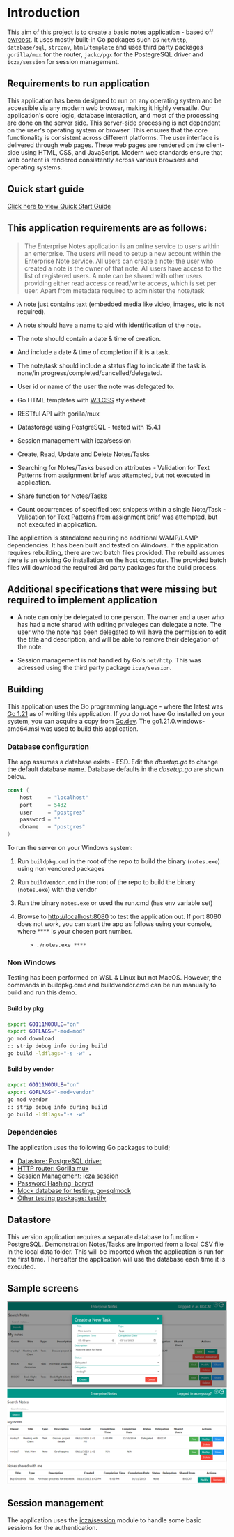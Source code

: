# Introduction

This aim of this project is to create a basic notes application - based off [pwrcost](https://github.com/yonush/pwrcost). It uses mostly built-in Go packages such as `net/http`, `database/sql`, `strconv`, `html/template` and uses third party packages `gorilla/mux` for the router, `jackc/pgx` for the PostegreSQL driver and `icza/session` for session management.

## Requirements to run application

This application has been designed to run on any operating system and be accessible via any modern web browser, making it highly versatile. Our application's core logic, database interaction, and most of the processing are done on the server side. This server-side processing is not dependent on the user's operating system or browser. This ensures that the core functionality is consistent across different platforms. The user interface is delivered through web pages. These web pages are rendered on the client-side using HTML, CSS, and JavaScript. Modern web standards ensure that web content is rendered consistently across various browsers and operating systems.

## Quick start guide

[Click here to view Quick Start Guide](docs/QuickStartGuide.md)

## This application requirements are as follows:</p>

> The Enterprise Notes application is an online service to users within an enterprise. The users will need to setup
> a new account within the Enterprise Note service. All users can create a note; the user who created a note is
> the owner of that note. All users have access to the list of registered users. A note can be shared with other
> users providing either read access or read/write access, which is set per user.
> Apart from metadata required to administer the note/task

-   A note just contains text (embedded media like video, images, etc is not required).
-   A note should have a name to aid with identification of the note.
-   The note should contain a date & time of creation.
-   And include a date & time of completion if it is a task.
-   The note/task should include a status flag to indicate if the task is none/in
    progress/completed/cancelled/delegated.
-   User id or name of the user the note was delegated to.

-   Go HTML templates with [W3.CSS](https://www.w3schools.com/w3css/w3css_examples.asp) stylesheet
-   RESTful API with gorilla/mux
-   Datastorage using PostgreSQL - tested with 15.4.1
-   Session management with icza/session
-   Create, Read, Update and Delete Notes/Tasks
-   Searching for Notes/Tasks based on attributes - Validation for Text Patterns from assignment brief was attempted, but not executed in application.
-   Share function for Notes/Tasks
-   Count occurrences of specified text snippets within a single Note/Task - Validation for Text Patterns from assignment brief was attempted, but not executed in application.

The application is standalone requiring no additional WAMP/LAMP dependencies. It has been built and tested on Windows. If the application requires rebuilding, there are two batch files provided. The rebuild assumes there is an existing Go installation on the host computer. The provided batch files will download the required 3rd party packages for the build process.

## Additional specifications that were missing but required to implement application

-   A note can only be delegated to one person. The owner and a user who has had a note shared with editing priveleges can delegate a note. The user who the note has been delegated to will have the permission to edit the title and description, and will be able to remove their delegation of the note.

-   Session management is not handled by Go's `net/http`. This was adressed using the third party package `icza/session`.

## Building

This application uses the Go programming language - where the latest was [Go 1.21](https://go.dev/dl/) as of writing this application. If you do not have Go installed on your system, you can acquire a copy from [Go.dev](https://go.dev/dl/). The go1.21.0.windows-amd64.msi was used to build this application.

### Database configuration

The app assumes a database exists - ESD. Edit the _dbsetup.go_ to change the default database name. Database defaults in the _dbsetup.go_ are shown below.

```go
const (
	host     = "localhost"
	port     = 5432
	user     = "postgres"
	password = ""
	dbname   = "postgres"
)
```

To run the server on your Windows system:

1. Run `buildpkg.cmd` in the root of the repo to build the binary (`notes.exe`) using non vendored packages
1. Run `buildvendor.cmd` in the root of the repo to build the binary (`notes.exe`) with the vendor
1. Run the binary `notes.exe` or used the run.cmd (has env variable set)
1. Browse to [http://localhost:8080](http://localhost:8080) to test the application out. If port 8080 does not work, you can start the app as follows using your console, where \*\*\*\* is your chosen port number.

    ```
        > ./notes.exe ****
    ```

### Non Windows

Testing has been performed on WSL & Linux but not MacOS. However, the commands in buildpkg.cmd and buildvendor.cmd can be run manually to build and run this demo.

#### Build by pkg

```bash
export GO111MODULE="on"
export GOFLAGS="-mod=mod"
go mod download
:: strip debug info during build
go build -ldflags="-s -w" .

```

#### Build by vendor

```bash
export GO111MODULE="on"
export GOFLAGS="-mod=vendor"
go mod vendor
:: strip debug info during build
go build -ldflags="-s -w"
```

### Dependencies

The application uses the following Go packages to build;

-   [Datastore: PostgreSQL driver](https://github.com/jackc/pgx/)
-   [HTTP router: Gorilla mux](https://github.com/gorilla/mux)
-   [Session Management: icza session](https://github.com/icza/session)
-   [Password Hashing: bcrypt](https://golang.org/x/crypto)
-   [Mock database for testing: go-sqlmock](https://github.com/DATA-DOG/go-sqlmock)
-   [Other testing packages: testify](https://github.com/stretchr/testify)

## Datastore

This version application requires a separate database to function - PostgreSQL. Demonstration Notes/Tasks are imported from a local CSV file in the local data folder. This will be imported when the application is run for the first time. Thereafter the application will use the database each time it is executed.

## Sample screens

![Creating](statics/images/create.png "create")
![Creating](statics/images/list.png "create")

## Session management

The application uses the [icza/session](https://github.com/icza/session) module to handle some basic sessions for the authentication.
